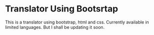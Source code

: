 # Translator Using Bootsrtap
This is a translator using bootstrap, html and css. Currently available in limited languages. But I shall be updating it soon.
